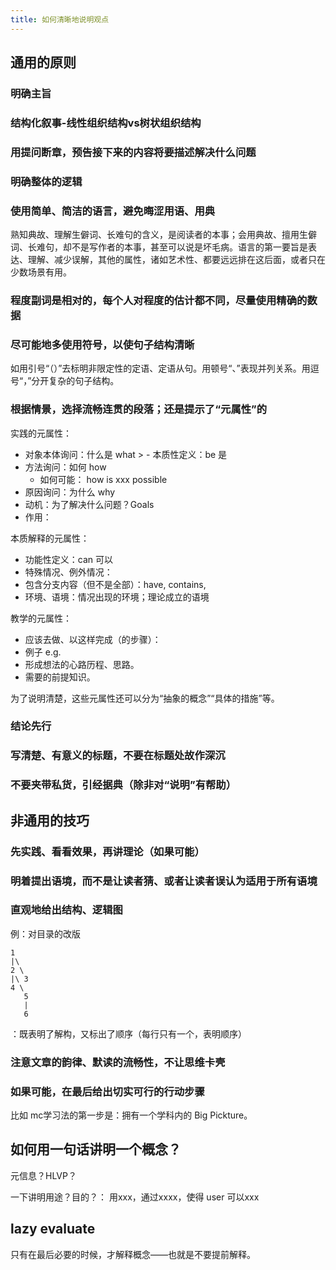 ```yaml
---
title: 如何清晰地说明观点
---
```


## 通用的原则

### 明确主旨

### 结构化叙事-线性组织结构vs树状组织结构

### 用提问断章，预告接下来的内容将要描述解决什么问题

### 明确整体的逻辑

### 使用简单、简洁的语言，避免晦涩用语、用典

熟知典故、理解生僻词、长难句的含义，是阅读者的本事；会用典故、擅用生僻词、长难句，却不是写作者的本事，甚至可以说是坏毛病。语言的第一要旨是表达、理解、减少误解，其他的属性，诸如艺术性、都要远远排在这后面，或者只在少数场景有用。

### 程度副词是相对的，每个人对程度的估计都不同，尽量使用精确的数据

### 尽可能地多使用符号，以使句子结构清晰

如用引号“（）”去标明非限定性的定语、定语从句。用顿号“、”表现并列关系。用逗号“，”分开复杂的句子结构。

### 根据情景，选择流畅连贯的段落；还是提示了“元属性”的

实践的元属性：
  - 对象本体询问：什么是 what >   - 本质性定义：be 是
  - 方法询问：如何 how
    - 如何可能： how is xxx possible
  - 原因询问：为什么 why
  - 动机：为了解决什么问题？Goals
  - 作用：

本质解释的元属性：
  - 功能性定义：can 可以
  - 特殊情况、例外情况：
  - 包含分支内容（但不是全部）：have, contains, 
  - 环境、语境：情况出现的环境；理论成立的语境

教学的元属性：
  - 应该去做、以这样完成（的步骤）：
  - 例子 e.g.
  - 形成想法的心路历程、思路。
  - 需要的前提知识。

为了说明清楚，这些元属性还可以分为“抽象的概念”“具体的措施”等。

### 结论先行

### 写清楚、有意义的标题，不要在标题处故作深沉

### 不要夹带私货，引经据典（除非对“说明”有帮助）

## 非通用的技巧

### 先实践、看看效果，再讲理论（如果可能）

### 明着提出语境，而不是让读者猜、或者让读者误认为适用于所有语境

### 直观地给出结构、逻辑图

例：对目录的改版
```
1
|\
2 \
|\ 3
4 \
   5
   |
   6
```

：既表明了解构，又标出了顺序（每行只有一个，表明顺序）

### 注意文章的韵律、默读的流畅性，不让思维卡壳


### 如果可能，在最后给出切实可行的行动步骤

比如 mc学习法的第一步是：拥有一个学科内的 Big Pickture。

## 如何用一句话讲明一个概念？

元信息？HLVP？

一下讲明用途？目的？： 用xxx，通过xxxx，使得 user 可以xxx

## lazy evaluate 

只有在最后必要的时候，才解释概念——也就是不要提前解释。